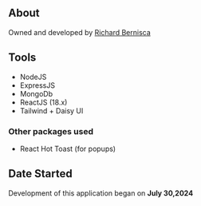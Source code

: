 ## About

Owned and developed by [Richard Bernisca](https://richardbernisca.com/about)

## Tools

- NodeJS
- ExpressJS
- MongoDb
- ReactJS (18.x)
- Tailwind + Daisy UI

### Other packages used

- React Hot Toast (for popups)

## Date Started

Development of this application began on **July 30,2024**
